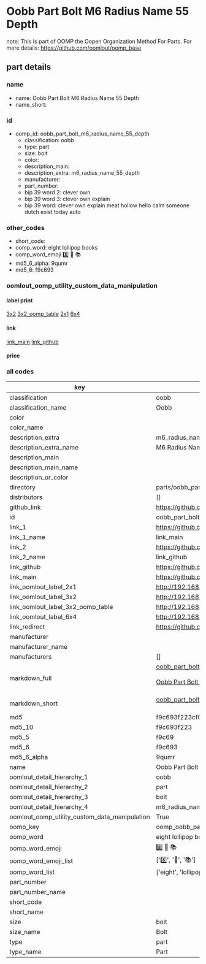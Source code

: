 # Oobb Part Bolt M6 Radius Name 55 Depth  

note: This is part of OOMP the Oopen Organization Method For Parts. For more details: https://github.com/oomlout/oomp_base

##  part details
  







### name
* name: Oobb Part Bolt M6 Radius Name 55 Depth
* name_short: 
### id
* oomp_id: oobb_part_bolt_m6_radius_name_55_depth
  * classification: oobb
  * type: part
  * size: bolt
  * color: 
  * description_main: 
  * description_extra: m6_radius_name_55_depth
  * manufacturer: 
  * part_number: 
  * bip 39 word 2: clever own
  * bip 39 word 3: clever own explain
  * bip 39 word: clever own explain meat hollow hello calm someone dutch exist today auto

### other_codes
* short_code: 
* oomp_word: eight lollipop books
* oomp_word_emoji :eight: :lollipop: :books:
* md5_6_alpha: 9qumr
* md5_6: f9c693






### oomlout_oomp_utility_custom_data_manipulation
#### label print
[3x2](http://192.168.1.245:1112/?label=oomp%209qumr)
[3x2_oomp_table](http://192.168.1.108:1112/?label=oomp%209qumr)
[2x1](http://192.168.1.242:1112/?label=oomp%209qumr)
[6x4](http://192.168.1.55:1112/?label=oomp%209qumr)    

#### link

[link_main](https://github.com/oomlout/oomlout_oomp_version_1_messy/tree/main/parts/oobb_part_bolt_m6_radius_name_55_depth) [link_github](https://github.com/oomlout/oomlout_oomp_version_1_messy/tree/main/parts/oobb_part_bolt_m6_radius_name_55_depth)                             

#### price







### all codes 
| key | value |  
| --- | --- |  
| classification | oobb |  
| classification_name | Oobb |  
| color |  |  
| color_name |  |  
| description_extra | m6_radius_name_55_depth |  
| description_extra_name | M6 Radius Name 55 Depth |  
| description_main |  |  
| description_main_name |  |  
| description_or_color |   |  
| directory | parts/oobb_part_bolt_m6_radius_name_55_depth |  
| distributors | [] |  
| github_link | https://github.com/oomlout/oomlout_oomp_part_src/tree/main/parts/oobb_part_bolt_m6_radius_name_55_depth |  
| id | oobb_part_bolt_m6_radius_name_55_depth |  
| link_1 | https://github.com/oomlout/oomlout_oomp_version_1_messy/tree/main/parts/oobb_part_bolt_m6_radius_name_55_depth |  
| link_1_name | link_main |  
| link_2 | https://github.com/oomlout/oomlout_oomp_version_1_messy/tree/main/parts/oobb_part_bolt_m6_radius_name_55_depth |  
| link_2_name | link_github |  
| link_github | https://github.com/oomlout/oomlout_oomp_version_1_messy/tree/main/parts/oobb_part_bolt_m6_radius_name_55_depth |  
| link_main | https://github.com/oomlout/oomlout_oomp_version_1_messy/tree/main/parts/oobb_part_bolt_m6_radius_name_55_depth |  
| link_oomlout_label_2x1 | http://192.168.1.242:1112/?label=oomp%209qumr |  
| link_oomlout_label_3x2 | http://192.168.1.245:1112/?label=oomp%209qumr |  
| link_oomlout_label_3x2_oomp_table | http://192.168.1.108:1112/?label=oomp%209qumr |  
| link_oomlout_label_6x4 | http://192.168.1.55:1112/?label=oomp%209qumr |  
| link_redirect | https://github.com/oomlout/oomlout_oomp_version_1_messy/tree/main/parts/oobb_part_bolt_m6_radius_name_55_depth |  
| manufacturer |  |  
| manufacturer_name |  |  
| manufacturers | [] |  
| markdown_full | [oobb_part_bolt_m6_radius_name_55_depth](none)<br>[](none)<br>[Oobb Part Bolt M6 Radius Name 55 Depth](none)<br><br> |  
| markdown_short | [oobb_part_bolt_m6_radius_name_55_depth](none)<br><br> |  
| md5 | f9c693f223cf0411ab3678a0a1278154 |  
| md5_10 | f9c693f223 |  
| md5_5 | f9c69 |  
| md5_6 | f9c693 |  
| md5_6_alpha | 9qumr |  
| name | Oobb Part Bolt M6 Radius Name 55 Depth |  
| oomlout_detail_hierarchy_1 | oobb |  
| oomlout_detail_hierarchy_2 | part |  
| oomlout_detail_hierarchy_3 | bolt |  
| oomlout_detail_hierarchy_4 | m6_radius_name_55_depth |  
| oomlout_oomp_utility_custom_data_manipulation | True |  
| oomp_key | oomp_oobb_part_bolt_m6_radius_name_55_depth |  
| oomp_word | eight lollipop books |  
| oomp_word_emoji | :eight: :lollipop: :books: |  
| oomp_word_emoji_list | [':eight:', ':lollipop:', ':books:'] |  
| oomp_word_list | ['eight', 'lollipop', 'books'] |  
| part_number |  |  
| part_number_name |  |  
| short_code |  |  
| short_name |  |  
| size | bolt |  
| size_name | Bolt |  
| type | part |  
| type_name | Part |  
